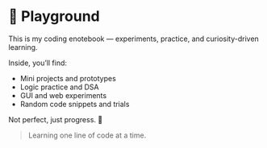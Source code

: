 # 🧪 Playground

This is my coding enotebook — experiments, practice, and curiosity-driven learning.

Inside, you’ll find:
- Mini projects and prototypes  
- Logic practice and DSA  
- GUI and web experiments  
- Random code snippets and trials

Not perfect, just progress. 🌱

> Learning one line of code at a time.